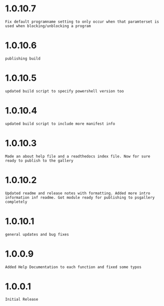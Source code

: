 
# 1.0.10.7

	Fix default programname setting to only occur when that paramterset is used when blocking/unblocking a program

# 1.0.10.6

	publishing build

# 1.0.10.5

	updated build script to specify powershell version too

# 1.0.10.4

	updated build script to include more manifest info

# 1.0.10.3

	Made an about help file and a readthedocs index file. Now for sure ready to publish to the gallery

# 1.0.10.2

	Updated readme and release notes with formatting. Added more intro information inf readme. Got module ready for publishing to psgallery completely

# 1.0.10.1

	general updates and bug fixes

# 1.0.0.9

    Added Help Documentation to each function and fixed some typos

# 1.0.0.1

    Initial Release

